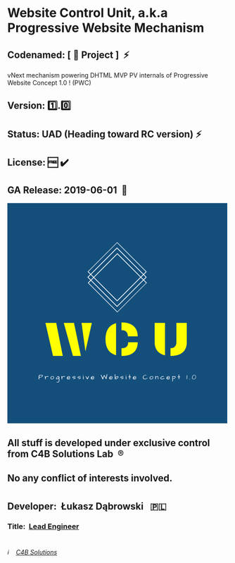 # Website Control Unit, a.k.a Progressive Website Mechanism

## Codenamed: [ :hamburger: Project ] &nbsp;:zap:
vNext mechanism powering DHTML MVP PV internals of Progressive Website Concept 1.0 ! (PWC)

## Version:&nbsp;:one:.:zero:
## Status:&nbsp;UAD&nbsp;(Heading toward RC version)&nbsp;:zap:
## License:&nbsp;:free:&nbsp;:heavy_check_mark:
## GA Release: 2019-06-01 &nbsp;:pushpin:

![Website Control Unit](/Website_Control_Unit_logo.png)

## All stuff is developed under exclusive control from C4B Solutions Lab &nbsp;:registered:
## No any conflict of interests involved. 
#
## Developer:&nbsp; Łukasz Dąbrowski &nbsp;&nbsp;:poland:
### Title:&nbsp; [Lead Engineer](https://medium.com/engineering-leadership/what-does-a-lead-engineer-do-ec8cdc119ff7 "What does a lead engineer do ?")
#
###### :information_source: &nbsp;&nbsp; [C4B Solutions](https://c4b.solutions)
